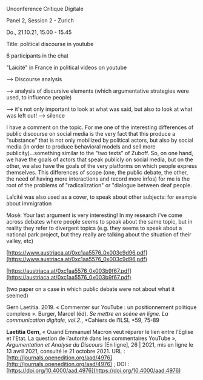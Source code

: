 Unconference Critique Digitale

Panel 2, Session 2 - Zurich

Do., 21.10.21, 15.00 - 15.45

Title: political discourse in youtube

6 participants in the chat

"Laïcité" in France in political videos on youtube

--> Discourse analysis

--> analysis of discursive elements (which argumentative strategies were used, to influence people)

--> it's not only important to look at what was said, but also to look at what was left out! --> silence

I have a comment on the topic. For me one of the interesting differences of public discourse on social media is the very fact that this produce a "substance" that is not only mobilized by political actors, but also by social media (in order to produce behavioral models and sell more publicity)...something similar to the "two texts" of Zuboff. So, on one hand, we have the goals of actors that speak publicly on social media, but on the other, we also have the goals of the very platforms on which people express themselves. This differences of scope (one, the public debate, the other, the need of having more interactions and record more infos) for me is the root of the problems of "radicalization" or "dialogue between deaf people.

Laïcité was also used as a cover, to speak about other subjects: for example about immigration

Mosè: Your last argument is very interesting! In my research i've come across debates where people seems to speak about the same topic, but in reality they refer to divergent topics (e.g. they seems to speak about a national park project, but they really are talking about the situation of their valley, etc)

[https://www.austriaca.at/0xc1aa5576_0x003c9d96.pdf](https://www.austriaca.at/0xc1aa5576_0x003c9d96.pdf)

[https://austriaca.at/0xc1aa5576_0x003b9f67.pdf](https://austriaca.at/0xc1aa5576_0x003b9f67.pdf)

(two paper on a case in which public debate were not about what it seemed)

Gern Laetitia. 2019. « Commenter sur YouTube : un positionnement politique complexe ». Burger, Marcel (éd). _Se mettre en scène en ligne. La communication digitale, vol.2_., *Cahiers de l’ILSL *59, 75-89

**Laetitia Gern**, « Quand Emmanuel Macron veut réparer le lien entre l’Eglise et l’Etat. La question de l’autorité dans les commentaires YouTube », _Argumentation et Analyse du Discours_ [En ligne], 26 | 2021, mis en ligne le 13 avril 2021, consulté le 21 octobre 2021. URL : [http://journals.openedition.org/aad/4976](http://journals.openedition.org/aad/4976) ; DOI : [https://doi.org/10.4000/aad.4976](https://doi.org/10.4000/aad.4976)
